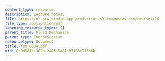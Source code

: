 ```yaml
---
content_type: resource
description: Lecture notes.
file: https://ol-ocw-studio-app-production.s3.amazonaws.com/courses/16-01-unified-engineering-i-ii-iii-iv-fall-2005-spring-2006/8e9d587e302b24065a8197f63e733b6b_f08_0304.pdf
file_type: application/pdf
learning_resource_types: []
parent_title: Fluid Mechanics
parent_type: CourseSection
resourcetype: Document
title: f08_0304.pdf
uid: 8e9d587e-302b-2406-5a81-97f63e733b6b
---
```

